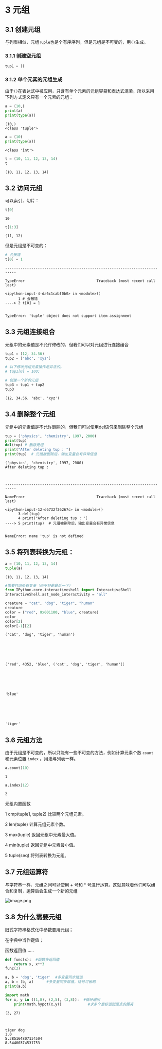 
# 3 元组

## 3.1 创建元组

与列表相似，元组`Tuple`也是个有序序列，但是元组是不可变的，用`()`生成。

### 3.1.1 创建空元组


```python
tup1 = ()
```

### 3.1.2 单个元素的元组生成

由于`()`在表达式中被应用，只含有单个元素的元组容易和表达式混淆，所以采用下列方式定义只有一个元素的元组：


```python
a = (10,)
print(a)
print(type(a))
```

    (10,)
    <class 'tuple'>
    


```python
a = (10)
print(type(a))
```

    <class 'int'>
    


```python
t = (10, 11, 12, 13, 14)
t
```




    (10, 11, 12, 13, 14)



## 3.2 访问元组

可以索引，切片：


```python
t[0]
```




    10




```python
t[1:3]
```




    (11, 12)



但是元组是不可变的：


```python
# 会报错
t[0] = 1
```


    ---------------------------------------------------------------------------

    TypeError                                 Traceback (most recent call last)

    <ipython-input-4-da6c1cabf0b0> in <module>()
          1 # 会报错
    ----> 2 t[0] = 1
    

    TypeError: 'tuple' object does not support item assignment


## 3.3 元组连接组合

元组中的元素值是不允许修改的，但我们可以对元组进行连接组合


```python
tup1 = (12, 34.56)
tup2 = ('abc', 'xyz')

# 以下修改元组元素操作是非法的。
# tup1[0] = 100;

# 创建一个新的元组
tup3 = tup1 + tup2
tup3
```




    (12, 34.56, 'abc', 'xyz')



## 3.4 删除整个元组

元组中的元素值是不允许删除的，但我们可以使用del语句来删除整个元组


```python
tup = ('physics', 'chemistry', 1997, 2000)
print(tup)
del(tup) # 删除元组
print("After deleting tup : ")
print(tup)  # 元组被删除后，输出变量会有异常信息
```

    ('physics', 'chemistry', 1997, 2000)
    After deleting tup : 
    


    ---------------------------------------------------------------------------

    NameError                                 Traceback (most recent call last)

    <ipython-input-12-d6732f26267c> in <module>()
          3 del(tup)
          4 print("After deleting tup : ")
    ----> 5 print(tup)  # 元组被删除后，输出变量会有异常信息
    

    NameError: name 'tup' is not defined


## 3.5 将列表转换为元组：


```python
a = [10, 11, 12, 13, 14]
tuple(a)
```




    (10, 11, 12, 13, 14)




```python
#需要打印所有变量（而不只是最后一个）
from IPython.core.interactiveshell import InteractiveShell
InteractiveShell.ast_node_interactivity = "all"
```


```python
creature = "cat", "dog", "tiger", "human"
creature
color = ("red", 0x001100, "blue", creature)
color
color[2]
color[-1][2]
```




    ('cat', 'dog', 'tiger', 'human')






    ('red', 4352, 'blue', ('cat', 'dog', 'tiger', 'human'))






    'blue'






    'tiger'



## 3.6 元组方法

由于元组是不可变的，所以只能有一些不可变的方法，例如计算元素个数 `count` 和元素位置 `index` ，用法与列表一样。


```python
a.count(10)
```




    1




```python
a.index(12)
```




    2



元组内置函数

1	cmp(tuple1, tuple2)
比较两个元组元素。

2	len(tuple)
计算元组元素个数。

3	max(tuple)
返回元组中元素最大值。

4	min(tuple)
返回元组中元素最小值。

5	tuple(seq)
将列表转换为元组。

## 3.7 元组运算符

与字符串一样，元组之间可以使用 + 号和 * 号进行运算。这就意味着他们可以组合和复制，运算后会生成一个新的元组

![image.png](attachment:image.png)

## 3.8 为什么需要元组

旧式字符串格式化中参数要用元组；

在字典中当作键值；

函数返回值……



```python
def func(x):  #函数多返回值
    return x, x**3
func(3)

a, b = 'dog', 'tiger'  #多变量同步赋值
a, b = (b, a)      #多变量同步赋值，括号可省略
print(a,b)

import math
for x, y in ((1,0), (2,5), (3,8)):  #循环遍历
    print(math.hypot(x,y))            #求多个坐标值到原点的距离
```




    (3, 27)



    tiger dog
    1.0
    5.385164807134504
    8.54400374531753
    
